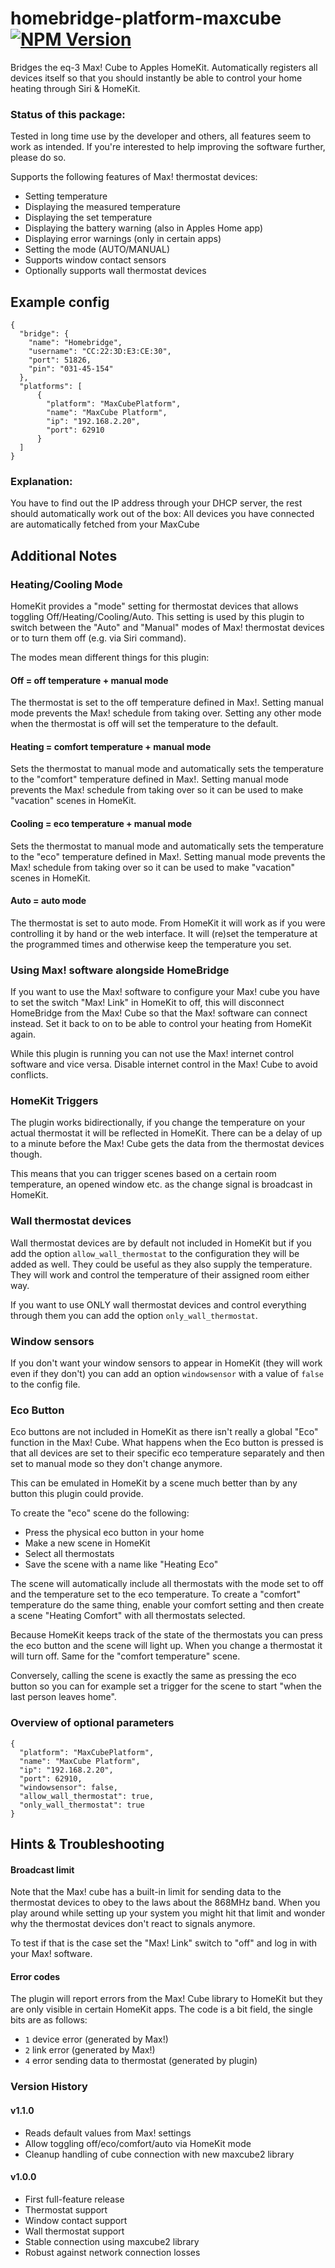 # homebridge-platform-maxcube [![NPM Version](https://img.shields.io/npm/v/homebridge-platform-maxcube.svg)](https://www.npmjs.com/package/homebridge-platform-maxcube)
Bridges the eq-3 Max! Cube to Apples HomeKit.
Automatically registers all devices itself so that you should instantly be able to control your home heating through Siri & HomeKit.

### Status of this package:
Tested in long time use by the developer and others, all features seem to work as intended. If you're interested to help improving the software further, please do so.

Supports the following features of Max! thermostat devices:
 - Setting temperature
 - Displaying the measured temperature
 - Displaying the set temperature
 - Displaying the battery warning (also in Apples Home app)
 - Displaying error warnings (only in certain apps)
 - Setting the mode (AUTO/MANUAL)
 - Supports window contact sensors
 - Optionally supports wall thermostat devices

## Example config
```
{
  "bridge": {
    "name": "Homebridge",
    "username": "CC:22:3D:E3:CE:30",
    "port": 51826,
    "pin": "031-45-154"
  },
  "platforms": [
      {
        "platform": "MaxCubePlatform",
        "name": "MaxCube Platform",
        "ip": "192.168.2.20",
        "port": 62910
      }
  ]
}
```
### Explanation:
You have to find out the IP address through your DHCP server, the rest should automatically work out of the box:
All devices you have connected are automatically fetched from your MaxCube

## Additional Notes

### Heating/Cooling Mode
HomeKit provides a "mode" setting for thermostat devices that allows toggling Off/Heating/Cooling/Auto. This setting is used by this plugin to switch between the "Auto" and "Manual" modes of Max! thermostat devices or to turn them off (e.g. via Siri command).

The modes mean different things for this plugin:

#### Off = off temperature + manual mode
The thermostat is set to the off temperature defined in Max!. Setting manual mode prevents the Max! schedule from taking over. Setting any other mode when the thermostat is off will set the temperature to the default.

#### Heating = comfort temperature + manual mode
Sets the thermostat to manual mode and automatically sets the temperature to the "comfort" temperature defined in Max!. Setting manual mode prevents the Max! schedule from taking over so it can be used to make "vacation" scenes in HomeKit.

#### Cooling = eco temperature + manual mode
Sets the thermostat to manual mode and automatically sets the temperature to the "eco" temperature defined in Max!. Setting manual mode prevents the Max! schedule from taking over so it can be used to make "vacation" scenes in HomeKit.

#### Auto = auto mode
The thermostat is set to auto mode. From HomeKit it will work as if you were controlling it by hand or the web interface. It will (re)set the temperature at the programmed times and otherwise keep the temperature you set.

### Using Max! software alongside HomeBridge
If you want to use the Max! software to configure your Max! cube you have to set the switch "Max! Link" in HomeKit to off, this will disconnect HomeBridge from the Max! Cube so that the Max! software can connect instead. Set it back to on to be able to control your heating from HomeKit again.

While this plugin is running you can not use the Max! internet control software and vice versa. Disable internet control in the Max! Cube to avoid conflicts.

### HomeKit Triggers
The plugin works bidirectionally, if you change the temperature on your actual thermostat it will be reflected in HomeKit. There can be a delay of up to a minute before the Max! Cube gets the data from the thermostat devices though.

This means that you can trigger scenes based on a certain room temperature, an opened window etc. as the change signal is broadcast in HomeKit.

### Wall thermostat devices
Wall thermostat devices are by default not included in HomeKit but if you add the option `allow_wall_thermostat` to the configuration they will be added as well. They could be useful as they also supply the temperature. They will work and control the temperature of their assigned room either way.

If you want to use ONLY wall thermostat devices and control everything through them you can add the option `only_wall_thermostat`.

### Window sensors
If you don't want your window sensors to appear in HomeKit (they will work even if they don't) you can add an option `windowsensor` with a value of `false` to the config file.

### Eco Button
Eco buttons are not included in HomeKit as there isn't really a global "Eco" function in the Max! Cube. What happens when the Eco button is pressed is that all devices are set to their specific eco temperature separately and then set to manual mode so they don't change anymore.

This can be emulated in HomeKit by a scene much better than by any button this plugin could provide.

To create the "eco" scene do the following:
- Press the physical eco button in your home
- Make a new scene in HomeKit
- Select all thermostats
- Save the scene with a name like "Heating Eco"

The scene will automatically include all thermostats with the mode set to off and the temperature set to the eco temperature. To create a "comfort" temperature do the same thing, enable your comfort setting and then create a scene "Heating Comfort" with all thermostats selected.

Because HomeKit keeps track of the state of the thermostats you can press the eco button and the scene will light up. When you change a thermostat it will turn off. Same for the "comfort temperature" scene.

Conversely, calling the scene is exactly the same as pressing the eco button so you can for example set a trigger for the scene to start "when the last person leaves home".

### Overview of optional parameters
```
{
  "platform": "MaxCubePlatform",
  "name": "MaxCube Platform",
  "ip": "192.168.2.20",
  "port": 62910,
  "windowsensor": false,
  "allow_wall_thermostat": true,
  "only_wall_thermostat": true
}
```

## Hints & Troubleshooting

#### Broadcast limit
Note that the Max! cube has a built-in limit for sending data to the thermostat devices to obey to the laws about the 868MHz band. When you play around while setting up your system you might hit that limit and wonder why the thermostat devices don't react to signals anymore.

To test if that is the case set the "Max! Link" switch to "off" and log in with your Max! software.

#### Error codes
The plugin will report errors from the Max! Cube library to HomeKit but they are only visible in certain HomeKit apps. The code is a bit field, the single bits are as follows:
- `1` device error (generated by Max!)
- `2` link error (generated by Max!)
- `4` error sending data to thermostat (generated by plugin)

### Version History
#### v1.1.0
- Reads default values from Max! settings
- Allow toggling off/eco/comfort/auto via HomeKit mode
- Cleanup handling of cube connection with new maxcube2 library
#### v1.0.0
- First full-feature release
- Thermostat support
- Window contact support
- Wall thermostat support
- Stable connection using maxcube2 library
- Robust against network connection losses
